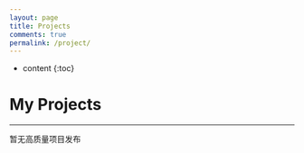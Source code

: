 ```yaml
---
layout: page
title: Projects
comments: true
permalink: /project/
---
```


* content
{:toc}

# My Projects
---

暂无高质量项目发布
